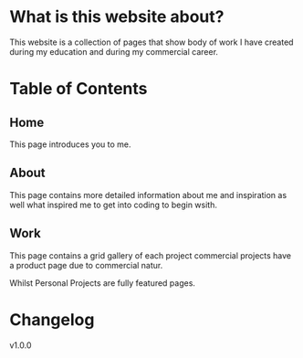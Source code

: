   # What is this website about?

  This website is a collection of pages that show body of work I have created during my education and during my commercial career.

  # Table of Contents
  
  ## Home
  This page introduces you to me.
  ## About
   This page contains more detailed information about me and inspiration as well what inspired me to get into coding to begin wsith.
 
  ## Work
   This page contains a grid gallery of each project commercial projects have a product page due to commercial natur.
   
   Whilst Personal Projects are fully featured pages.
  
 
  # Changelog

  v1.0.0

